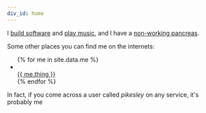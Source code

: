 ```yaml
---
div_id: home
---
```


I [build software](/projects) and [play music](//rawfunkmaharishi.uk), and I have a [non-working pancreas](//www.diabetes.org.uk/Guide-to-diabetes/What-is-diabetes/What-is-Type-1-diabetes/).

Some other places you can find me on the internets:

<ul id='me' class='row'>
{% for me in site.data.me %}
  <li class='col-md-4 col-xs-4'>
    <a href='//{% if me.url %}{{ me.url }}{% else %}{{ me.thing | downcase }}.com/pikesley{% endif %}' rel='me'>
      <i class='fa fa-{% if me.fa %}{{ me.fa }}{% else %}{{ me.thing | downcase}}{% endif %}'></i>
      <br />
      {{ me.thing }}
    </a>
  </li>
{% endfor %}
</ul>

In fact, if you come across a user called _pikesley_ on any service, it's probably me

